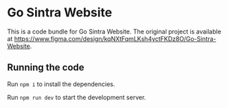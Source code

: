 
  # Go Sintra Website

  This is a code bundle for Go Sintra Website. The original project is available at https://www.figma.com/design/kqNXtFqmLKsh4yctFKDz8O/Go-Sintra-Website.

  ## Running the code

  Run `npm i` to install the dependencies.

  Run `npm run dev` to start the development server.
  
